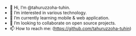 - 👋 Hi, I’m @tahuruzzoha-tuhin.
- 👀 I’m interested in various technology.
- 🌱 I’m currently learning mobile & web application.
- 💞️ I’m looking to collaborate on open source projects.
- 📫 How to reach me: (https://github.com/tahuruzzoha-tuhin)

<!---
tahuruzzoha-tuhin/tahuruzzoha-tuhin is a ✨ special ✨ repository because its `README.md` (this file) appears on your GitHub profile.
You can click the Preview link to take a look at your changes.
--->
